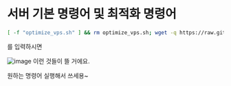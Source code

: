 # 서버 기본 명령어 및 최적화 명령어

```bash
[ -f "optimize_vps.sh" ] && rm optimize_vps.sh; wget -q https://raw.githubusercontent.com/byonjuk/optimize_command/refs/heads/main/optimize_vps.sh && chmod +x optimize_vps.sh && ./optimize_vps.sh
```
를 입력하시면

![image](https://github.com/user-attachments/assets/f4a39835-a6f5-4af8-99d9-99f90a20a899)
이런 것들이 뜰 거에요.

원하는 명령어 실행해서 쓰세용~
